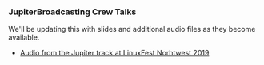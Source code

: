 ### JupiterBroadcasting Crew Talks
We'll be updating this with slides and additional audio files as they become available.

+ [Audio from the Jupiter track at LinuxFest Norhtwest 2019](/LFNW2019)
